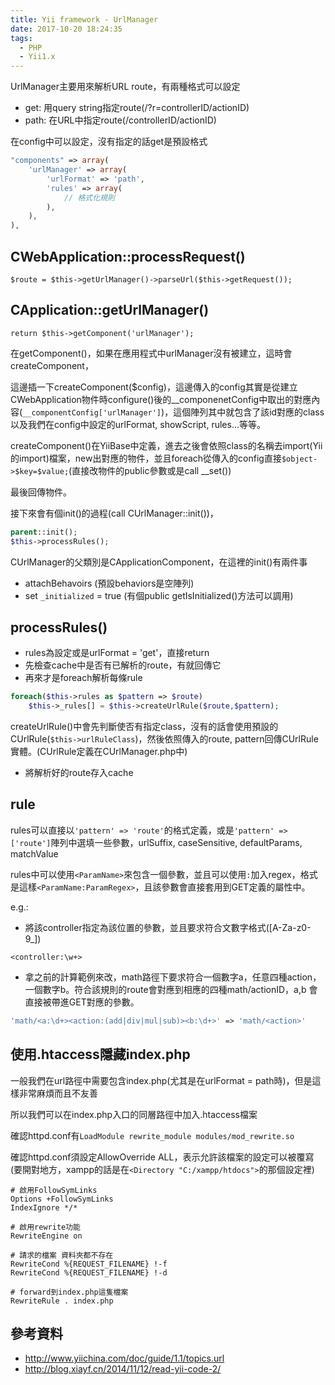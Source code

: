 ```yaml
---
title: Yii framework - UrlManager
date: 2017-10-20 18:24:35
tags:
  - PHP
  - Yii1.x
---
```

UrlManager主要用來解析URL route，有兩種格式可以設定

* get: 用query string指定route(/?r=controllerID/actionID)
* path: 在URL中指定route(/controllerID/actionID)

在config中可以設定，沒有指定的話get是預設格式

```PHP
"components" => array(
    'urlManager' => array(
        'urlFormat' => 'path',
        'rules' => array(
            // 格式化規則
        ),
    ),
),
```

## CWebApplication::processRequest()

`$route = $this->getUrlManager()->parseUrl($this->getRequest());`

## CApplication::getUrlManager()

`return $this->getComponent('urlManager');`

在getComponent()，如果在應用程式中urlManager沒有被建立，這時會createComponent，

這邊插一下createComponent($config)，這邊傳入的config其實是從建立CWebApplication物件時configure()後的\_\_componenetConfig中取出的對應內容(`__componentConfig['urlManager']`)，這個陣列其中就包含了該id對應的class以及我們在config中設定的urlFormat, showScript, rules...等等。

createComponent()在YiiBase中定義，進去之後會依照class的名稱去import(Yii的import)檔案，new出對應的物件，並且foreach從傳入的config直接`$object->$key=$value;`(直接改物件的public參數或是call \_\_set())

最後回傳物件。

接下來會有個init()的過程(call CUrlManager::init())，

```PHP
parent::init();
$this->processRules();
```

CUrlManager的父類別是CApplicationComponent，在這裡的init()有兩件事

* attachBehavoirs (預設behaviors是空陣列)
* set `_initialized` = true (有個public getIsInitialized()方法可以調用)

## processRules()

* rules為設定或是urlFormat = 'get'，直接return
* 先檢查cache中是否有已解析的route，有就回傳它
* 再來才是foreach解析每條rule

```PHP
foreach($this->rules as $pattern => $route)
    $this->_rules[] = $this->createUrlRule($route,$pattern);
```

createUrlRule()中會先判斷使否有指定class，沒有的話會使用預設的CUrlRule(`$this->urlRuleClass`)，然後依照傳入的route, pattern回傳CUrlRule實體。(CUrlRule定義在CUrlManager.php中)

* 將解析好的route存入cache

## rule

rules可以直接以`'pattern' => 'route'`的格式定義，或是`'pattern' => ['route']`陣列中選填一些參數，urlSuffix, caseSensitive, defaultParams, matchValue

rules中可以使用`<ParamName>`來包含一個參數，並且可以使用`:`加入regex，格式是這樣`<ParamName:ParamRegex>`，且該參數會直接套用到GET定義的屬性中。

e.g.:

* 將該controller指定為該位置的參數，並且要求符合文數字格式([A-Za-z0-9_])

`<controller:\w+>`

* 拿之前的計算範例來改，math路徑下要求符合一個數字a，任意四種action，一個數字b。符合該規則的route會對應到相應的四種math/actionID，a,b 會直接被帶進GET對應的參數。

```PHP
'math/<a:\d+><action:(add|div|mul|sub)><b:\d+>' => 'math/<action>'
```

## 使用.htaccess隱藏index.php

一般我們在url路徑中需要包含index.php(尤其是在urlFormat = path時)，但是這樣非常麻煩而且不友善

所以我們可以在index.php入口的同層路徑中加入.htaccess檔案

確認httpd.conf有`LoadModule rewrite_module modules/mod_rewrite.so`

確認httpd.conf須設定AllowOverride ALL，表示允許該檔案的設定可以被覆寫(要開對地方，xampp的話是在`<Directory "C:/xampp/htdocs">`的那個設定裡)

```Text
# 啟用FollowSymLinks
Options +FollowSymLinks
IndexIgnore */*

# 啟用rewrite功能
RewriteEngine on

# 請求的檔案 資料夾都不存在
RewriteCond %{REQUEST_FILENAME} !-f
RewriteCond %{REQUEST_FILENAME} !-d

# forward到index.php這隻檔案
RewriteRule . index.php
```

## 參考資料

* <http://www.yiichina.com/doc/guide/1.1/topics.url>
* <http://blog.xiayf.cn/2014/11/12/read-yii-code-2/>
